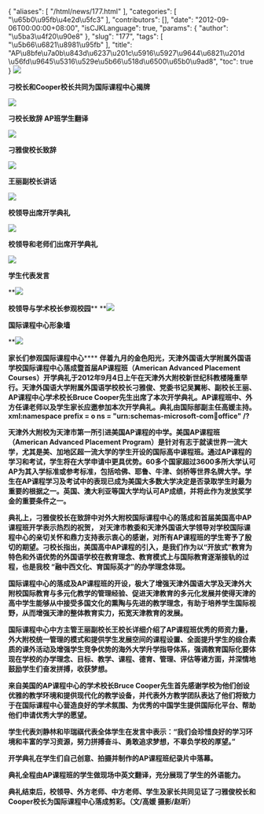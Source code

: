 {
    "aliases": [
        "/html/news/177.html"
    ],
    "categories": [
        "\u65b0\u95fb\u4e2d\u5fc3"
    ],
    "contributors": [],
    "date": "2012-09-06T00:00:00+08:00",
    "isCJKLanguage": true,
    "params": {
        "author": "\u5ba3\u4f20\u90e8"
    },
    "slug": "177",
    "tags": [
        "\u5b66\u6821\u8981\u95fb"
    ],
    "title": "AP\u8bfe\u7a0b\u843d\u6237\u201c\u5916\u5927\u9644\u6821\u201d \u56fd\u9645\u5316\u529e\u5b66\u518d\u6500\u65b0\u9ad8",
    "toc": true
}
**![](https://cdn.tfls.online/mirror/full/c8ebac5090b9ed93880702b2260874cd24331b34.jpg)**

**刁校长和Cooper校长共同为国际课程中心揭牌**

**![](https://cdn.tfls.online/mirror/full/0fffa2b82e6f163ad56cdc94db768d3f471e3bbd.jpg)**

**刁校长致辞 AP班学生翻译**

**![](https://cdn.tfls.online/mirror/full/d9084a4e5482a8f4168c35bc860668f5c6e78765.jpg)**

**刁雅俊校长致辞**

**![](https://cdn.tfls.online/mirror/full/95015c2e7ca584a78181e88c4d8553dddb2afcfa.jpg)**

**王丽副校长讲话**

**![](https://cdn.tfls.online/mirror/full/9b90b653383b202aada1c95a1e54918cf255e9ab.jpg)**

**校领导出席开学典礼**

**![](https://cdn.tfls.online/mirror/full/d5bbc6d3f2e69b521e5d53788be6e159b30c2912.jpg)**

**校领导和老师们出席开学典礼**

**![](https://cdn.tfls.online/mirror/full/652c1a304e0875e0d19587d5549541a4766c3619.jpg)**

**学生代表发言**

 ****![](https://cdn.tfls.online/mirror/full/d4e85607442533c924f3e81f89412f102caca3ee.jpg)**

**校领导与学术校长参观校园**** ****![](https://cdn.tfls.online/mirror/full/e91c25dbd20fbeef853baf13a1b1619e66433563.jpg)**

**国际课程中心形象墙**

 ****![](https://cdn.tfls.online/mirror/full/a71b19d69492abf56df00405340e294bce141aad.jpg)**

**家长们参观国际课程中心****** **伴着九月的金色阳光，天津外国语大学附属外国语学校国际课程中心落成暨首届AP课程班（American Advanced Placement Courses）开学典礼于2012年9月4日上午在天津外大附校新世纪科教楼隆重举行。天津外国语大学附属外国语学校校长刁雅俊、党委书记吴翼彬、副校长王丽、AP课程中心学术校长Bruce Cooper先生出席了本次开学典礼。AP课程班中、外方任课老师以及学生家长应邀参加本次开学典礼。典礼由国际部副主任高媛主持。xml:namespace prefix = o ns = "urn:schemas-microsoft-com:office:office" /?**

**天津外大附校为天津市第一所引进美国AP课程的中学。美国AP课程班（American Advanced Placement Program）是针对有志于就读世界一流大学，尤其是美、加地区超一流大学的学生开设的国际高中课程班。通过AP课程的学习和考试，学生将在大学申请中更具优势。60多个国家超过3600多所大学认可AP为其入学标准或参考标准，包括哈佛、耶鲁、牛津、剑桥等世界名牌大学。学生在AP课程学习及考试中的表现已成为美国大多数大学决定是否录取学生时最为重要的根据之一。英国、澳大利亚等国大学均认可AP成绩，并将此作为发放奖学金的重要条件之一。**

**典礼上，刁雅俊校长在致辞中对外大附校国际课程中心的落成和首届美国高中AP课程班开学表示热烈的祝贺， 对天津市教委和天津外国语大学领导对学校国际课程中心的亲切关怀和鼎力支持表示衷心的感谢，对所有AP课程班的学生寄予了殷切的期望。刁校长指出，美国高中AP课程的引入，是我们作为以“开放式”教育为特色和外语优势的外国语学校在教育理念、教育模式上与国际教育逐渐接轨的过程，也是我校 “融中西文化、育国际英才”的办学理念体现。**

**国际课程中心的落成及AP课程班的开设，极大了增强天津外国语大学及天津外大附校国际教育与多元化教学的管理经验、促进天津教育的多元化发展并使得天津的高中学生能够从中接受多国文化的熏陶与先进的教学理念，有助于培养学生国际视野，从而增强天津的整体教育实力，拓宽天津教育的发展。**

**国际课程中心中方主管王丽副校长王校长详细介绍了AP课程班优秀的师资力量，外大附校统一管理的模式和提供学生发展空间的课程设置、全面提升学生的综合素质的课外活动及增强学生竞争优势的海外大学升学指导体系，强调教育国际化要体现在学校的办学理念、目标、教学、课程、德育、管理、评估等诸方面，并深情地鼓励学生们奋发拼搏，收获梦想。**

**来自美国的AP课程中心的学术校长Bruce Cooper先生首先感谢学校为他们创设优雅的教学环境和提供现代化的教学设备，并代表外方教学团队表达了他们将致力于在国际课程中心营造良好的学术氛围、为优秀的中国学生提供国际化平台、帮助他们申请优秀大学的愿望。**

**学生代表刘静林和毕瑞祺代表全体学生在发言中表示：“我们会珍惜良好的学习环境和丰富的学习资源，努力拼搏奋斗、勇敢追求梦想，不辜负学校的厚望。”**

**开学典礼在学生们自己创意、拍摄并制作的AP课程班纪录片中落幕。**

**典礼全程由AP课程班的学生做现场中英文翻译，充分展现了学生的外语能力。**

**典礼结束后，校领导、外方老师、中方老师、学生及家长共同见证了刁雅俊校长和Cooper校长为国际课程中心落成剪彩。（文/高媛 摄影/赵昕）**

